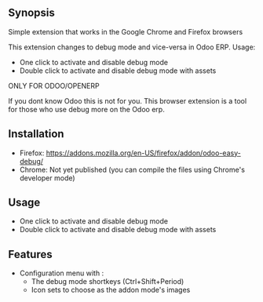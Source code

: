## Synopsis

Simple extension that works in the Google Chrome and Firefox browsers

This extension changes to debug mode and vice-versa in Odoo ERP.
Usage:
  - One click to activate and disable debug mode
  - Double click to activate and disable debug mode with assets

ONLY FOR ODOO/OPENERP

If you dont know Odoo this is not for you. This browser extension is a tool for those who use debug more on the Odoo erp.

## Installation
- Firefox: https://addons.mozilla.org/en-US/firefox/addon/odoo-easy-debug/
- Chrome: Not yet published (you can compile the files using Chrome's developer mode)

## Usage

- One click to activate and disable debug mode
- Double click to activate and disable debug mode with assets

## Features

- Configuration menu with :
    - The debug mode shortkeys (Ctrl+Shift+Period)
    - Icon sets to choose as the addon mode's images
